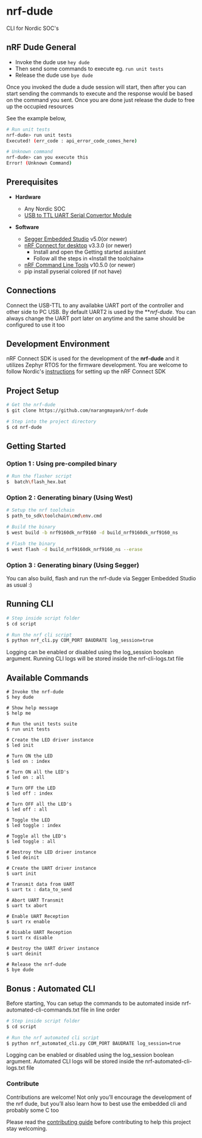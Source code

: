 # nrf-dude

CLI for Nordic SOC's

## nRF Dude General

- Invoke the dude use `hey dude`
- Then send some commands to execute eg. `run unit tests`
- Release the dude use `bye dude`

Once you invoked the dude a dude session will start, then after you can start sending the commands to execute and the response would be based on the command you sent. Once you are done just release the dude to free up the occupied resources

See the example below,

```bash
# Run unit tests
nrf-dude> run unit tests
Executed! (err_code : api_error_code_comes_here)

# Unknown command
nrf-dude> can you execute this
Error! (Unknown Command)
```

## Prerequisites

* **Hardware**
    * Any Nordic SOC
    * [USB to TTL UART Serial Convertor Module](https://www.electronicscomp.com/cp2102-usb-to-ttl-serial-converter-module?gclid=Cj0KCQjwmPSSBhCNARIsAH3cYgZYxKicZp3K4ffDAOhflVfdwYnVYaJ4WPLYOvm-uyRn7_Nrcr6eSiAaAn-jEALw_wcB)

* **Software**
    * [Segger Embedded Studio](https://www.segger.com/downloads/embedded-studio/) v5.0(or newer)
    * [nRF Connect for desktop](https://www.nordicsemi.com/Software-and-tools/Development-Tools/nRF-Connect-for-desktop) v3.3.0 (or newer)
        * Install and open the Getting started assistant
        * Follow all the steps in «Install the toolchain»
    * [nRF Command Line Tools](https://www.nordicsemi.com/Software-and-tools/Development-Tools/nRF-Command-Line-Tools) v10.5.0 (or newer)
    * pip install pyserial colored (if not have)

## Connections

Connect the USB-TTL to any availabke UART port of the controller and other side to PC USB. By default UART2 is used by the ***nrf-dude*. You can always change the UART port later on anytime and the same should be configured to use it too

## Development Environment

nRF Connect SDK is used for the development of the **nrf-dude** and it utilizes Zephyr RTOS for the firmware development. You are welcome to follow Nordic's [instructions](https://www.nordicsemi.com/Products/Development-software/nrf-connect-sdk) for setting up the nRF Connect SDK

## Project Setup 

```bash
# Get the nrf-dude
$ git clone https://github.com/narangmayank/nrf-dude

# Step into the project directory
$ cd nrf-dude
```

## Getting Started

### Option 1 : Using pre-compiled binary

```bash
# Run the flasher script
$  batch\flash_hex.bat
```

### Option 2 : Generating binary (Using West)

```bash
# Setup the nrf toolchain
$ path_to_sdk\toolchain\cmd\env.cmd

# Build the binary
$ west build -b nrf9160dk_nrf9160 -d build_nrf9160dk_nrf9160_ns

# Flash the binary
$ west flash -d build_nrf9160dk_nrf9160_ns --erase
```

### Option 3 : Generating binary (Using Segger)

You can also build, flash and run the nrf-dude via Segger Embedded Studio as usual :)

## Running CLI 

```bash
# Step inside script folder
$ cd script

# Run the nrf cli script
$ python nrf_cli.py COM_PORT BAUDRATE log_session=true
```

Logging can be enabled or disabled using the log_session boolean argument. Running CLI logs will be stored inside the nrf-cli-logs.txt file

## Available Commands

```
# Invoke the nrf-dude
$ hey dude

# Show help message
$ help me

# Run the unit tests suite
$ run unit tests

# Create the LED driver instance
$ led init

# Turn ON the LED
$ led on : index

# Turn ON all the LED's
$ led on : all

# Turn OFF the LED
$ led off : index

# Turn OFF all the LED's
$ led off : all

# Toggle the LED
$ led toggle : index

# Toggle all the LED's
$ led toggle : all

# Destroy the LED driver instance
$ led deinit

# Create the UART driver instance
$ uart init

# Transmit data from UART
$ uart tx : data_to_send

# Abort UART Transmit
$ uart tx abort

# Enable UART Reception
$ uart rx enable

# Disable UART Reception
$ uart rx disable

# Destroy the UART driver instance
$ uart deinit

# Release the nrf-dude
$ bye dude

```

## Bonus : Automated CLI

Before starting, You can setup the commands to be automated inside nrf-automated-cli-commands.txt file in line order

```bash
# Step inside script folder
$ cd script

# Run the nrf automated cli script
$ python nrf_automated_cli.py COM_PORT BAUDRATE log_session=true
```

Logging can be enabled or disabled using the log_session boolean argument. Automated CLI logs will be stored inside the nrf-automated-cli-logs.txt file

### Contribute

Contributions are welcome!  Not only you’ll encourage the development of the nrf dude, but you’ll also learn how to best use the embedded cli and probably some C too

Please read the [contributing guide](https://github.com/Mayank-124/RunTimeCli/blob/main/CONTRIBUTING.md)
before contributing to help this project stay welcoming.